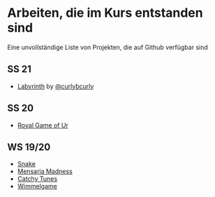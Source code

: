 # Arbeiten, die im Kurs entstanden sind

Eine unvollständige Liste von Projekten, die auf Github verfügbar sind

## SS 21

- [Labyrinth](https://curlybcurly.github.io/hsma-2021-html/game/index.html) by [@curlybcurly](https://github.com/curlybcurly)

## SS 20

- [Royal Game of Ur](https://selimhex.com/portal/UR/)

## WS 19/20

- [Snake](https://github.com/Uno1404/Uno1404.github.io)
- [Mensaria Madness](https://github.com/beniwonka/mensaria-madness)
- [Catchy Tunes](https://github.com/delila-lenz/catchy-tunes)
- [Wimmelgame](https://github.com/kkommits/wimmelgame)
